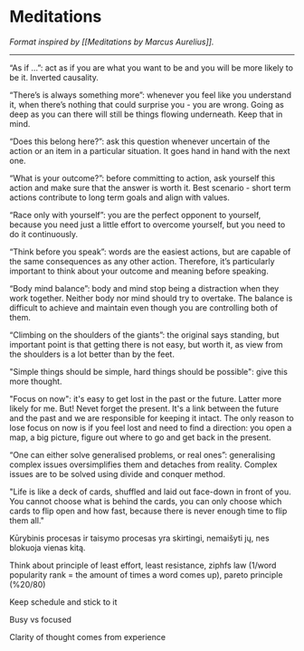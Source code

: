 # Meditations

*Format inspired by [[Meditations by Marcus Aurelius]].*

---

“As if …”: act as if you are what you want to be and you will be more likely to be it. Inverted causality.

“There’s is always something more”: whenever you feel like you understand it, when there’s nothing that could surprise you - you are wrong. Going as deep as you can there will still be things flowing underneath. Keep that in mind.

“Does this belong here?”: ask this question whenever uncertain of the action or an item in a particular situation. It goes hand in hand with the next one.

“What is your outcome?”: before committing to action, ask yourself this action and make sure that the answer is worth it. Best scenario - short term actions contribute to long term goals and align with values.

“Race only with yourself”: you are the perfect opponent to yourself, because you need just a little effort to overcome yourself, but you need to do it continuously.

“Think before you speak”: words are the easiest actions, but are capable of the same consequences as any other action. Therefore, it’s particularly important to think about your outcome and meaning before speaking.

“Body mind balance”: body and mind stop being a distraction when they work together. Neither body nor mind should try to overtake. The balance is difficult to achieve and maintain even though you are controlling both of them.

“Climbing  on the shoulders of the giants”: the original says standing, but important point is that getting there is not easy, but worth it, as view from the shoulders is a lot better than by the feet.

"Simple things should be simple, hard things should be possible": give this more thought.

"Focus on now": it's easy to get lost in the past or the future. Latter more likely for me. But! Nevet forget the present. It's a link between the future and the past and we are responsible for keeping it intact. The only reason to lose focus on now is if you feel lost and need to find a direction: you open a map, a big picture, figure out where to go and get back in the present.

“One can either solve generalised problems, or real ones”: generalising complex issues oversimplifies them and detaches from reality. Complex issues are to be solved using divide and conquer method.

"Life is like a deck of cards, shuffled and laid out face-down in front of you. You cannot choose what is behind the cards, you can only choose which cards to flip open and how fast, because there is never enough time to flip them all."

Kūrybinis procesas ir taisymo procesas yra skirtingi, nemaišyti jų, nes blokuoja vienas kitą.


Think about principle of least effort, least resistance, ziphfs law (1/word popularity rank = the amount of times a word comes up), pareto principle (%20/80)


Keep schedule and stick to it

Busy vs focused

Clarity of thought comes from experience
